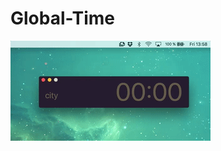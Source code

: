 # Global-Time

![alt tag](https://raw.githubusercontent.com/stephenramthun/Global-Time/master/global-time.gif)
